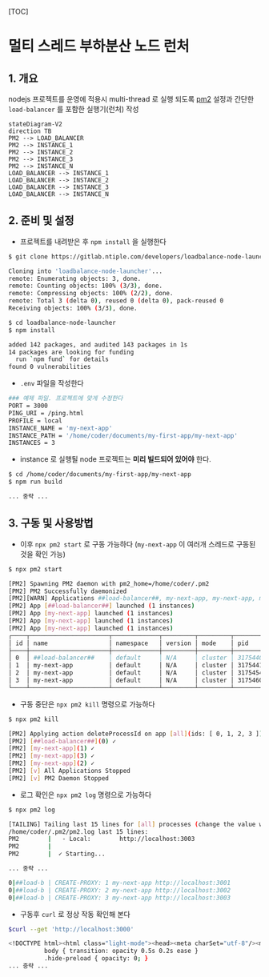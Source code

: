 [TOC]

# 멀티 스레드 부하분산 노드 런처

## 1. 개요

nodejs 프로젝트를 운영에 적용시 multi-thread 로 실행 되도록 [pm2](https://pm2.keymetrics.io/) 설정과 간단한 `load-balancer` 를 포함한 실행기(런처) 작성

<!--[-------------------------------------------------------------------------->
```mermaid
stateDiagram-V2
direction TB
PM2 --> LOAD_BALANCER
PM2 --> INSTANCE_1
PM2 --> INSTANCE_2
PM2 --> INSTANCE_3
PM2 --> INSTANCE_N
LOAD_BALANCER --> INSTANCE_1
LOAD_BALANCER --> INSTANCE_2
LOAD_BALANCER --> INSTANCE_3
LOAD_BALANCER --> INSTANCE_N
```
<!--]-------------------------------------------------------------------------->

## 2. 준비 및 설정

- 프로젝트를 내려받은 후 `npm install` 을 실행한다

<!--[-------------------------------------------------------------------------->
```bash
$ git clone https://gitlab.ntiple.com/developers/loadbalance-node-launcher.git

Cloning into 'loadbalance-node-launcher'...
remote: Enumerating objects: 3, done.
remote: Counting objects: 100% (3/3), done.
remote: Compressing objects: 100% (2/2), done.
remote: Total 3 (delta 0), reused 0 (delta 0), pack-reused 0
Receiving objects: 100% (3/3), done.

$ cd loadbalance-node-launcher
$ npm install

added 142 packages, and audited 143 packages in 1s
14 packages are looking for funding
  run `npm fund` for details
found 0 vulnerabilities
```
<!--]-------------------------------------------------------------------------->

- `.env` 파일을 작성한다

<!--[-------------------------------------------------------------------------->
```bash
### 예제 파일. 프로젝트에 맞게 수정한다
PORT = 3000
PING_URI = /ping.html
PROFILE = local
INSTANCE_NAME = 'my-next-app'
INSTANCE_PATH = '/home/coder/documents/my-first-app/my-next-app'
INSTANCES = 3
```
<!--]-------------------------------------------------------------------------->

- instance 로 실행될 node 프로젝트는 **미리 빌드되어 있어야** 한다.

<!--[-------------------------------------------------------------------------->
```bash
$ cd /home/coder/documents/my-first-app/my-next-app
$ npm run build

... 중략 ...
```
<!--]-------------------------------------------------------------------------->

## 3. 구동 및 사용방법

- 이후 `npx pm2 start` 로 구동 가능하다 (`my-next-app` 이 여러개 스레드로 구동된 것을 확인 가능)

<!--[-------------------------------------------------------------------------->
```bash
$ npx pm2 start

[PM2] Spawning PM2 daemon with pm2_home=/home/coder/.pm2
[PM2] PM2 Successfully daemonized
[PM2][WARN] Applications ##load-balancer##, my-next-app, my-next-app, my-next-app not running, starting...
[PM2] App [##load-balancer##] launched (1 instances)
[PM2] App [my-next-app] launched (1 instances)
[PM2] App [my-next-app] launched (1 instances)
[PM2] App [my-next-app] launched (1 instances)
┌────┬──────────────────────┬─────────────┬─────────┬─────────┬──────────┬────────┬──────┬───────────┬──────────┬──────────┬──────────┬──────────┐
│ id │ name                 │ namespace   │ version │ mode    │ pid      │ uptime │ ↺    │ status    │ cpu      │ mem      │ user     │ watching │
├────┼──────────────────────┼─────────────┼─────────┼─────────┼──────────┼────────┼──────┼───────────┼──────────┼──────────┼──────────┼──────────┤
│ 0  │ ##load-balancer##    │ default     │ N/A     │ cluster │ 3175440  │ 0s     │ 0    │ online    │ 0%       │ 54.9mb   │ coder    │ disabled │
│ 1  │ my-next-app          │ default     │ N/A     │ cluster │ 3175441  │ 0s     │ 0    │ online    │ 0%       │ 54.0mb   │ coder    │ disabled │
│ 2  │ my-next-app          │ default     │ N/A     │ cluster │ 3175454  │ 0s     │ 0    │ online    │ 0%       │ 49.9mb   │ coder    │ disabled │
│ 3  │ my-next-app          │ default     │ N/A     │ cluster │ 3175460  │ 0s     │ 0    │ online    │ 0%       │ 47.0mb   │ coder    │ disabled │
└────┴──────────────────────┴─────────────┴─────────┴─────────┴──────────┴────────┴──────┴───────────┴──────────┴──────────┴──────────┴──────────┘
```
<!--]-------------------------------------------------------------------------->

- 구동 중단은 `npx pm2 kill` 명령으로 가능하다

<!--[-------------------------------------------------------------------------->
```bash
$ npx pm2 kill

[PM2] Applying action deleteProcessId on app [all](ids: [ 0, 1, 2, 3 ])
[PM2] [##load-balancer##](0) ✓
[PM2] [my-next-app](1) ✓
[PM2] [my-next-app](3) ✓
[PM2] [my-next-app](2) ✓
[PM2] [v] All Applications Stopped
[PM2] [v] PM2 Daemon Stopped
```
<!--]-------------------------------------------------------------------------->

- 로그 확인은 `npx pm2 log` 명령으로 가능하다

<!--[-------------------------------------------------------------------------->
```bash
$ npx pm2 log

[TAILING] Tailing last 15 lines for [all] processes (change the value with --lines option)
/home/coder/.pm2/pm2.log last 15 lines:
PM2        |   - Local:        http://localhost:3003
PM2        | 
PM2        |  ✓ Starting...

... 중략 ...

0|##load-b | CREATE-PROXY: 1 my-next-app http://localhost:3001
0|##load-b | CREATE-PROXY: 2 my-next-app http://localhost:3002
0|##load-b | CREATE-PROXY: 3 my-next-app http://localhost:3003
```
<!--]-------------------------------------------------------------------------->

- 구동후 `curl` 로 정상 작동 확인해 본다

<!--[-------------------------------------------------------------------------->
```bash
$curl --get 'http://localhost:3000'

<!DOCTYPE html><html class="light-mode"><head><meta charSet="utf-8"/><meta name="viewport" content="width=device-width"/><meta name="next-head-count" content="2"/><meta http-equiv="cache-control" content="max-age=0"/><meta http-equiv="cache-control" content="no-cache"/><meta http-equiv="expires" content="0"/><meta http-equiv="expires" content="Tue, 01 Jan 1980 1:00:00 GMT"/><meta http-equiv="pragma" content="no-cache"/><script>window.globalThis = window;</script><link rel="preload" type="font/woff2" href="/assets/fonts/jal-onuel.woff" as="font"/><link rel="stylesheet" type="text/css" href="/assets/fonts/jal-onuel.css"/><meta name="revised" content="2024-08-11T02:04:30.196+09:00"/><style>
          body { transition: opacity 0.5s 0.2s ease }
          .hide-preload { opacity: 0; }
... 중략 ...
```
<!--]-------------------------------------------------------------------------->
